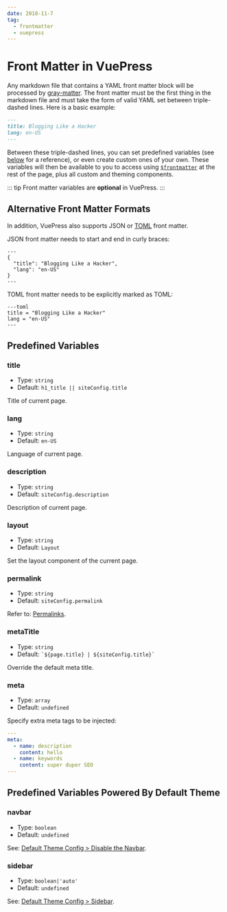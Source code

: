 ```yaml
---
date: 2018-11-7
tag: 
  - frontmatter
  - vuepress  
---
```


# Front Matter in VuePress

Any markdown file that contains a YAML front matter block will be processed by [gray-matter](https://github.com/jonschlinkert/gray-matter). The front matter must be the first thing in the markdown file and must take the form of valid YAML set between triple-dashed lines. Here is a basic example:

```markdown
---
title: Blogging Like a Hacker
lang: en-US
---
```

Between these triple-dashed lines, you can set predefined variables (see [below](#predefined-variables) for a reference), or even create custom ones of your own. These variables will then be available to you to access using <code>[$frontmatter](./global-computed.md#frontmatter)</code> at the rest of the page, plus all custom and theming components.

::: tip
Front matter variables are **optional** in VuePress.
:::

## Alternative Front Matter Formats

In addition, VuePress also supports JSON or [TOML](https://github.com/toml-lang/toml) front matter.

JSON front matter needs to start and end in curly braces:

```
---
{
  "title": "Blogging Like a Hacker",
  "lang": "en-US"
}
---
```

TOML front matter needs to be explicitly marked as TOML:

```
---toml
title = "Blogging Like a Hacker"
lang = "en-US"
---
```


## Predefined Variables

### title

- Type: `string`
- Default: `h1_title || siteConfig.title`

Title of current page.

### lang

- Type: `string`
- Default: `en-US`

Language of current page.

### description

- Type: `string`
- Default: `siteConfig.description`

Description of current page.

### layout

- Type: `string`
- Default: `Layout`

Set the layout component of the current page.

### permalink

- Type: `string`
- Default: `siteConfig.permalink`

Refer to: [Permalinks](./permalinks.md).

### metaTitle

- Type: `string`
- Default: <code>\`${page.title} | ${siteConfig.title}\`</code>

Override the default meta title.

### meta

- Type: `array`
- Default: `undefined`

Specify extra meta tags to be injected:

``` yaml
---
meta:
  - name: description
    content: hello
  - name: keywords
    content: super duper SEO
---
```

## Predefined Variables Powered By Default Theme

### navbar

- Type: `boolean`
- Default: `undefined`

See: [Default Theme Config > Disable the Navbar](../theme/default-theme-config.md#disable-the-navbar).

### sidebar

- Type: `boolean|'auto'`
- Default: `undefined`

See: [Default Theme Config > Sidebar](../theme/default-theme-config.md#sidebar).
